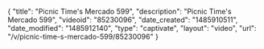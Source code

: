 {
    "title": "Picnic Time's Mercado 599",
    "description": "Picnic Time's Mercado 599",
    "videoid": "85230096",
    "date_created": "1485910511",
    "date_modified": "1485912140",
    "type": "captivate",
    "layout": "video",
    "url": "\/v\/picnic-time-s-mercado-599\/85230096"
}